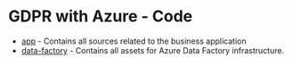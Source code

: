 GDPR with Azure - Code
===============

- [app](/src/app) - Contains all sources related to the business application
- [data-factory](/src/data-factory) - Contains all assets for Azure Data Factory infrastructure.
